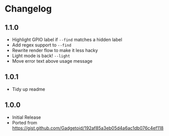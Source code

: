 # Changelog

1.1.0
-----

* Highlight GPIO label if `--find` matches a hidden label
* Add regex support to `--find`
* Rewrite render flow to make it less hacky
* Light mode is back! `--light`
* Move error text above usage message

1.0.1
-----

* Tidy up readme

1.0.0
-----

* Initial Release
* Ported from https://gist.github.com/Gadgetoid/192af85a3eb05d4a6ac1db076c4ef118
